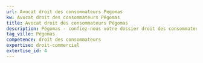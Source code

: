 ```yaml
---
url: Avocat droit des consommateurs Pegomas
kw: Avocat droit des consommateurs Pégomas
title: Avocat droit des consommateurs Pégomas
description: Pégomas - confiez-nous votre dossier droit des consommateurs
tag_ville: Pégomas
competence: droit des consommateurs
expertise: droit-commercial
extertise_id: 4
---
```

